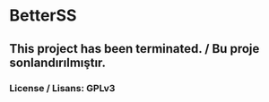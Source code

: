 # BetterSS
## This project has been terminated. / Bu proje sonlandırılmıştır. 
### License / Lisans: GPLv3
